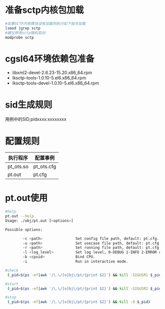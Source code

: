 准备sctp内核包加载
=================

```bash
#如果SCTP内核模块没有加载则执行如下指令加载
lsmod |grep sctp 
#建议修改sctp随机启动
modprobe sctp     
```

cgsl64环境依赖包准备
===================

- libxml2-devel-2.6.23-15.20.x86_64.rpm
- lksctp-tools-1.0.10-5.el6.x86_64.rpm
- lksctp-tools-devel-1.0.10-5.el6.x86_64.rpm

sid生成规则 
==========

用例中的SID;pidxxxx:xxxxxxxx


配置规则
========

执行程序    | 配置事例
------------|-------------------
pt\_ots.so  | pt\_ots.cfg
pt.out      | pt.cfg


pt.out使用
=========

```bash
#help
pt.out --help
Usage: ./obj/pt.out [<options>]

Possible options:

        -c <path>               Set config file path, default: pt.cfg.
        -u <path>               Set usecase file path, default: pt.cfg.
        -r <path>               Set running file path, default: pt.cfg.
        -l <log_level>          Set log level, 0-DEBUG 1-INFO 2-ERROR default: 2.
        -b <cpuid>              Bind CPU.
        -i                      Run in interactive mode.

#check
 (_pid=$(ps -ef|awk '/\.\/[o]bj\/pt/{print $2}') && kill -SIGUSR1 $_pid)

#start
 (_pid=$(ps -ef|awk '/\.\/[o]bj\/pt/{print $2}') && kill -SIGUSR2 $_pid)

#stop
 (_pid=$(ps -ef|awk '/\.\/[o]bj\/pt/{print $2}') && kill -9 $_pid)
```



